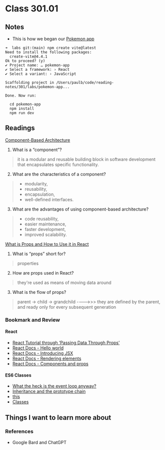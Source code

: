 # Class 301.01

## Notes

- This is how we began our [Pokemon app](/Users/paulb/code/reading-notes/301/labs/pokemon-app)

```
➜  labs git:(main) npm create vite@latest
Need to install the following packages:
  create-vite@4.4.1
Ok to proceed? (y) 
✔ Project name: … pokemon-app
✔ Select a framework: › React
✔ Select a variant: › JavaScript

Scaffolding project in /Users/paulb/code/reading-notes/301/labs/pokemon-app...

Done. Now run:

  cd pokemon-app
  npm install
  npm run dev
```


## Readings
[Component-Based Architecture](https://www.tutorialspoint.com/software_architecture_design/component_based_architecture.htm)
1. What is a “component”?
> it is a modular and reusable building block in software development that encapsulates specific functionality.

2. What are the characteristics of a component?
> - modularity, 
> - reusability, 
> - encapsulation, 
> - well-defined interfaces.

3. What are the advantages of using component-based architecture?
> - code reusability, 
> - easier maintenance, 
> - faster development, 
> - improved scalability.

[What is Props and How to Use it in React](https://itnext.io/what-is-props-and-how-to-use-it-in-react-da307f500da0)
1. What is “props” short for?
> properties

2. How are props used in React?
> they're used as means of moving data around

3. What is the flow of props?
> parent -> child -> grandchild ---->>>
> they are defined by the parent, and ready only for every subsequent generation


### Bookmark and Review

#### React
- [React Tutorial through ‘Passing Data Through Props’](https://react.dev/learn/tutorial-tic-tac-toe)
- [React Docs - Hello world](https://legacy.reactjs.org/docs/hello-world.html)
- [React Docs - Introducing JSX](https://legacy.reactjs.org/docs/introducing-jsx.html)
- [React Docs - Rendering elements](https://legacy.reactjs.org/docs/components-and-props.html)
- [React Docs - Components and props](https://itnext.io/what-is-props-and-how-to-use-it-in-react-da307f500da0)

#### ES6 Classes
- [What the heck is the event loop anyway?](https://www.youtube.com/watch?v=8aGhZQkoFbQ&ab_channel=JSConf)
- [Inheritance and the prototype chain](https://developer.mozilla.org/en-US/docs/Web/JavaScript/Inheritance_and_the_prototype_chain)
- [this](https://developer.mozilla.org/en-US/docs/Web/JavaScript/Reference/Operators/this)
- [Classes](https://developer.mozilla.org/en-US/docs/Web/JavaScript/Reference/Classes)




## Things I want to learn more about

### References
- Google Bard and ChatGPT
